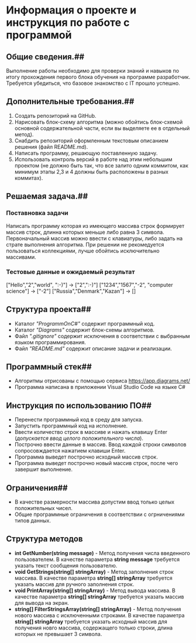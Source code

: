 # Информация о проекте и инструкция по работе с программой

## Общие сведения.##

Выполнение работы необходимо для проверки знаний и навыков по итогу прохождения первого блока обучения на программе разработчик. Требуется убедиться, что базовое знакомство с IT прошло успешно.

## Дополнительные требования.##

1. Создать репозиторий на GitHub.
2. Нарисовать блок-схему алгоритма (можно обойтись блок-схемой основной содержательной части, если вы выделяете ее в отдельный метод).
3. Снабдить репозиторий оформленным текстовым описанием решения (файл README.md).
4. Написать программу, решающую поставленную задачу.
5. Использовать контроль версий в работе над этим небольшим проектом (не должно быть так, что все залито одним коммитом, как минимум этапы 2,3 и 4 должны быть расположены в разных коммитах).

## Решаемая задача.##

### Поставновка задачи ###

Написать программу которая из имеющего массива строк формирует 
массив строк, длинна которых меньше либо равна 3 символа. 
Первоначальный массив можно ввести с клавиатуры, либо задать на страте выполнения алгоритма. 
При решении не рекомедуется пользоваться коллекциями, лучше обойтись исключительно массивами.

### Тестовые данные и ожидаемый результат ###

["Hello","2","world", ":-)"] -> ["2",":-)"]
["1234","1567","-2", "computer science"] -> ["-2"]
["Russia","Denmark","Kazan"] -> []

## Структура проекта##

* Каталог *"ProgrammOnC#"* содержит программный код.
* Каталог *"Diagrams"* содержит блок-схемы алгоритмов.
* Файл *".gitignore"* содержит исключения в соответствии с выбранным языком программирования.
* Файл *"README.md"* содержит описание задачи и реализации.

## Программный стек##

* Алгоритмы отрисованы с помощью сервиса https://app.diagrams.net/
* Программа написана в приложении Visual Studio Code на языке C#

## Инструкция по использованию ПО##

* Перенести программный код в среду для запуска.
* Запустить программный код на исполнение.
* Ввести количество строк в массиве и нажать клавишу Enter (*допускается ввод целого положительного числа*).
* Построчно ввести данные в массив. Ввод каждой строки символов сопросовждается нажатием клавиши Enter.
* Программа выведет построчно исходный массив строк.
* Программа выведет построчно новый массив строк, после чего завершит выполнение.

## Ограничения##

* В качестве размерности массива допустим ввод только целых положительных чисел.
* Общие программные ограничения в соответствии с огрничениями типов данных.

## Структура методов ##

* __int GetNumber(string message)__ - Метод получения числа введенного пользователем. В качестве параметра __string message__ требуется указать текст сообщения пользователю.
* __void GetStrings(string[] stringArray)__ - Метод заполнения строк массива. В качестве параметра __string[] stringArray__ требуется указать массив для ручного заполнения строк.
* __void PrintArray(string[] stringArray)__ - Метод вывода массива. В качестве параметра __string[] stringArray__ требуется указать массив для вывода на экран.
* __string[] FilterStringsArray(string[] stringArray)__ - Метод получения нового массива с исключенными строками. В качестве параметра __string[] stringArray__ требуется указать исходный массив для получения новго массива, содержащего только строки, длина которых не превышает 3 символа.
